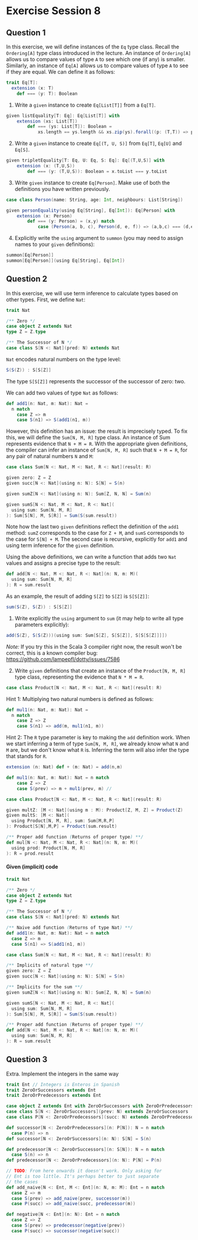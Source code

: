 # Exercise Session 8

## Question 1

In this exercise, we will define instances of the `Eq` type class.
Recall the `Ordering[A]` type class introduced in the lecture.
An instance of `Ordering[A]` allows us to compare values of type `A`
to see which one (if any) is smaller.
Similarly, an instance of `Eq[A]` allows us to compare values of type `A` to see if they are equal.
We can define it as follows:

```scala
trait Eq[T]:
  extension (x: T)
    def === (y: T): Boolean
```

1. Write a `given` instance to create `Eq[List[T]]` from a `Eq[T]`.
```scala
given listEquality[T: Eq]: Eq[List[T]] with
    extension (xs: List[T]) 
        def === (ys: List[T]): Boolean = 
            xs.length == ys.length && xs.zip(ys).forall((p: (T,T)) => p._1 == p._2)
```
2. Write a `given` instance to create `Eq[(T, U, S)]` from `Eq[T]`, `Eq[U]` and `Eq[S]`.
```scala
given tripletEquality[T: Eq, U: Eq, S: Eq]: Eq[(T,U,S)] with
    extension (x: (T,U,S))
        def === (y: (T,U,S)): Boolean = x.toList === y.toList
```
3. Write `given` instance to create `Eq[Person]`. Make use of both the definitions you have written previously.

```scala
case class Person(name: String, age: Int, neighbours: List[String])
```

```scala
given personEquality(using Eq[String], Eq[Int]): Eq[Person] with
    extension (x: Person)
        def === (y: Person) = (x,y) match
            case (Person(a, b, c), Person(d, e, f)) => (a,b,c) === (d,e,f)
```

4. Explicitly write the `using` argument to `summon` (you may need to assign names to your `given` definitions):

```scala
summon[Eq[Person]]
summon[Eq[Person]](using Eq[String], Eq[Int])
```

## Question 2

In this exercise, we will use term inference to calculate types based on other types.
First, we define `Nat`:

```scala
trait Nat

/** Zero */
case object Z extends Nat
type Z = Z.type

/** The Successor of N */
case class S[N <: Nat](pred: N) extends Nat
```

`Nat` encodes natural numbers on the type level:

```scala
S(S(Z)) : S[S[Z]]
```

The type `S[S[Z]]` represents the successor of the successor of zero: two.

We can add two values of type `Nat` as follows:

```scala
def add1(n: Nat, m: Nat): Nat =
  n match
    case Z => m
    case S(n1) => S(add1(n1, m))
```

However, this definition has an issue: the result is imprecisely typed.
To fix this, we will define the `Sum[N, M, R]` type class.
An instance of Sum represents evidence that `N + M = R`.
With the appropriate given definitions, the compiler can infer an instance of `Sum[N, M, R]` such that `N + M = R`, for any pair of natural numbers `N` and `M`:

```scala
case class Sum[N <: Nat, M <: Nat, R <: Nat](result: R)

given zero: Z = Z
given succ[N <: Nat](using n: N): S[N] = S(n)

given sumZ[N <: Nat](using n: N): Sum[Z, N, N] = Sum(n)

given sumS[N <: Nat, M <: Nat, R <: Nat](
  using sum: Sum[N, M, R]
): Sum[S[N], M, S[R]] = Sum(S(sum.result))
```

Note how the last two `given` definitions reflect the definition of the `add1` method: `sumZ` corresponds to the case for `Z + M`, and `sumS` corresponds to the case for `S[N] + M`.
The second case is recursive, explicitly for `add1` and using term inference for the `given` definition.

Using the above definitions, we can write a function that adds two `Nat`
values and assigns a precise type to the result:

```scala
def add[N <: Nat, M <: Nat, R <: Nat](n: N, m: M)(
  using sum: Sum[N, M, R]
): R = sum.result
```

As an example, the result of adding `S[Z]` to `S[Z]` is `S[S[Z]]`:

```scala
sum(S(Z), S(Z)) : S[S[Z]]
```

1. Write explicitly the `using` argument to `sum` (it may help to write all type parameters explicitly):

```scala
add(S(Z), S(S(Z)))(using sum: Sum[S[Z], S[S[Z]], S[S[S[Z]]]])
```

*Note:* If you try this in the Scala 3 compiler right now, the result won't be correct,
this is a known compiler bug: https://github.com/lampepfl/dotty/issues/7586


2. Write `given` definitions that create an instance of the
`Product[N, M, R]` type class, representing the evidence that `N * M = R`.

```scala
case class Product[N <: Nat, M <: Nat, R <: Nat](result: R)
```

Hint 1: Multiplying two natural numbers is defined as follows:

```scala
def mul1(n: Nat, m: Nat): Nat =
  n match
    case Z => Z
    case S(n1) => add(m, mul1(n1, m))
```

Hint 2: The `R` type parameter is key to making the `add` definition work.
When we start inferring a term of type `Sum[N, M, R]`, we already know what
`N` and `M` are, but we don't know what `R` is. Inferring the term will also
infer the type that stands for `R`.

```scala
extension (n: Nat) def + (m: Nat) = add(n,m)

def mul1(n: Nat, m: Nat): Nat = n match
    case Z => Z
    case S(prev) => m + mul1(prev, m) // 

case class Product[N <: Nat, M <: Nat, R <: Nat](result: R)

given multZ: [M <: Nat](using m : M): Product[Z, M, Z] = Product(Z)
given multS: [M <: Nat](
  using Product[N, M, R], sum: Sum[M,R,P]
): Product[S[N],M,P] = Product(sum.result)

/** Proper add function (Returns of proper type) **/
def mul[N <: Nat, M <: Nat, R <: Nat](n: N, m: M)(
  using prod: Product[N, M, R]
): R = prod.result

```

#### Given (implicit) code
```scala
trait Nat

/** Zero */
case object Z extends Nat
type Z = Z.type

/** The Successor of N */
case class S[N <: Nat](pred: N) extends Nat

/** Naive add function (Returns of type Nat) **/
def add1(n: Nat, m: Nat): Nat = n match
  case Z => m
  case S(n1) => S(add1(n1, m))

case class Sum[N <: Nat, M <: Nat, R <: Nat](result: R)

/** Implicits of natural type **/
given zero: Z = Z
given succ[N <: Nat](using n: N): S[N] = S(n)

/** Implicits for the sum **/
given sumZ[N <: Nat](using n: N): Sum[Z, N, N] = Sum(n)

given sumS[N <: Nat, M <: Nat, R <: Nat](
  using sum: Sum[N, M, R]
): Sum[S[N], M, S[R]] = Sum(S(sum.result))

/** Proper add function (Returns of proper type) **/
def add[N <: Nat, M <: Nat, R <: Nat](n: N, m: M)(
  using sum: Sum[N, M, R]
): R = sum.result
```

## Question 3
Extra. Implement the integers in the same way
```scala
trait Ent // Integers is Enteros in Spanish
trait ZeroOrSuccessors extends Ent
trait ZeroOrPredecessors extends Ent

case object Z extends Ent with ZeroOrSuccessors with ZeroOrPredecessors
case class S[N <: ZeroOrSuccessors](prev: N) extends ZeroOrSuccessors
case class P[N <: ZeroOrPredecessors](succ: N) extends ZeroOrPredecessors

def successor[N <: ZeroOrPredecessors](n: P[N]): N = n match
  case P(n) => n
def successor[N <: ZeroOrSuccessors](n: N): S[N] = S(n)

def predecessor[N <: ZeroOrSuccessors](n: S[N]): N = n match
  case S(n) => n
def predecessor[N <: ZeroOrPredecessors](n: N): P[N] = P(n)

// TODO: From here onwards it doesn't work. Only asking for
// Ent is too little. It's perhaps better to just separate
// the cases
def add_naive[N <: Ent, M <: Ent](n: N, m: M): Ent = n match
  case Z => m
  case S(prev) => add_naive(prev, successor(m))
  case P(succ) => add_naive(succ, predecessor(m))

def negative[N <: Ent](n: N): Ent = n match
  case Z => Z
  case S(prev) => predecessor(negative(prev))
  case P(succ) => successor(negative(succ))
```
